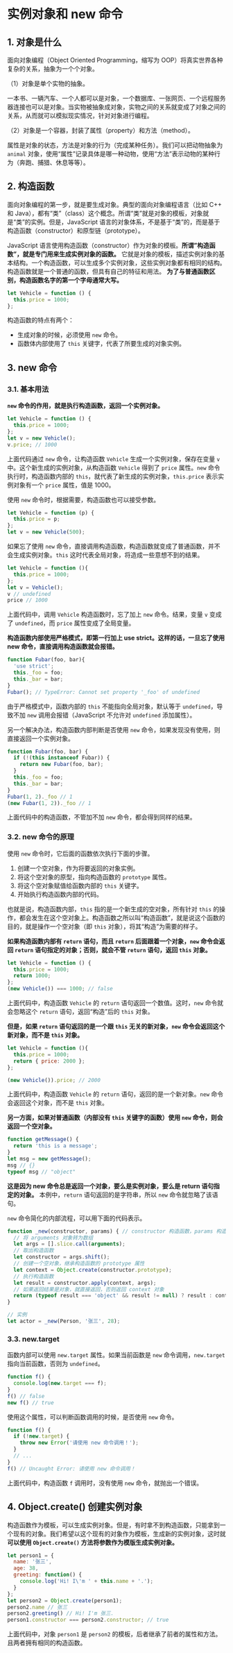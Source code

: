 # 实例对象和 new 命令

## 1. 对象是什么

面向对象编程（Object Oriented Programming，缩写为 OOP）将真实世界各种复杂的关系，抽象为一个个对象。

（1）对象是单个实物的抽象。

一本书、一辆汽车、一个人都可以是对象，一个数据库、一张网页、一个远程服务器连接也可以是对象。当实物被抽象成对象，实物之间的关系就变成了对象之间的关系，从而就可以模拟现实情况，针对对象进行编程。

（2）对象是一个容器，封装了属性（property）和方法（method）。

属性是对象的状态，方法是对象的行为（完成某种任务）。我们可以把动物抽象为 `animal` 对象，使用“属性”记录具体是哪一种动物，使用“方法”表示动物的某种行为（奔跑、捕猎、休息等等）。

## 2. 构造函数

面向对象编程的第一步，就是要生成对象。典型的面向对象编程语言（比如 C++ 和 Java），都有“类”（class）这个概念。所谓“类”就是对象的模板，对象就是“类”的实例。但是，JavaScript 语言的对象体系，不是基于“类”的，而是基于构造函数（constructor）和原型链（prototype）。

JavaScript 语言使用构造函数（constructor）作为对象的模板。**所谓”构造函数”，就是专门用来生成实例对象的函数。** 它就是对象的模板，描述实例对象的基本结构。一个构造函数，可以生成多个实例对象，这些实例对象都有相同的结构。构造函数就是一个普通的函数，但具有自己的特征和用法。 **为了与普通函数区别，构造函数名字的第一个字母通常大写。**

```javascript
let Vehicle = function () {
  this.price = 1000;
};
```

构造函数的特点有两个：

- 生成对象的时候，必须使用 `new` 命令。
- 函数体内部使用了 `this` 关键字，代表了所要生成的对象实例。

## 3. new 命令

### 3.1. 基本用法

**`new` 命令的作用，就是执行构造函数，返回一个实例对象。**

```javascript
let Vehicle = function () {
  this.price = 1000;
};
let v = new Vehicle();
v.price; // 1000
```

上面代码通过 `new` 命令，让构造函数 `Vehicle` 生成一个实例对象，保存在变量 `v` 中。这个新生成的实例对象，从构造函数 `Vehicle` 得到了 `price` 属性。`new` 命令执行时，构造函数内部的 `this`，就代表了新生成的实例对象，`this.price` 表示实例对象有一个 `price` 属性，值是 1000。

使用 `new` 命令时，根据需要，构造函数也可以接受参数。

```javascript
let Vehicle = function (p) {
  this.price = p;
};
let v = new Vehicle(500);
```

如果忘了使用 `new` 命令，直接调用构造函数，构造函数就变成了普通函数，并不会生成实例对象。`this` 这时代表全局对象，将造成一些意想不到的结果。

```javascript
let Vehicle = function (){
  this.price = 1000;
};
let v = Vehicle();
v // undefined
price // 1000
```

上面代码中，调用 `Vehicle` 构造函数时，忘了加上 `new` 命令。结果，变量 `v` 变成了 `undefined`，而 `price` 属性变成了全局变量。

**构造函数内部使用严格模式，即第一行加上 use strict。这样的话，一旦忘了使用 new 命令，直接调用构造函数就会报错。**

```javascript
function Fubar(foo, bar){
  'use strict';
  this._foo = foo;
  this._bar = bar;
}
Fubar(); // TypeError: Cannot set property '_foo' of undefined
```

由于严格模式中，函数内部的 `this` 不能指向全局对象，默认等于 `undefined`，导致不加 `new` 调用会报错（JavaScript 不允许对 `undefined` 添加属性）。

另一个解决办法，构造函数内部判断是否使用 `new` 命令，如果发现没有使用，则直接返回一个实例对象。

```javascript
function Fubar(foo, bar) {
  if (!(this instanceof Fubar)) {
    return new Fubar(foo, bar);
  }
  this._foo = foo;
  this._bar = bar;
}
Fubar(1, 2)._foo // 1
(new Fubar(1, 2))._foo // 1
```

上面代码中的构造函数，不管加不加 `new` 命令，都会得到同样的结果。

### 3.2. new 命令的原理

使用 `new` 命令时，它后面的函数依次执行下面的步骤。

1. 创建一个空对象，作为将要返回的对象实例。
2. 将这个空对象的原型，指向构造函数的 `prototype` 属性。
3. 将这个空对象赋值给函数内部的 `this` 关键字。
4. 开始执行构造函数内部的代码。

也就是说，构造函数内部，`this` 指的是一个新生成的空对象，所有针对 `this` 的操作，都会发生在这个空对象上。构造函数之所以叫“构造函数”，就是说这个函数的目的，就是操作一个空对象（即 `this` 对象），将其“构造”为需要的样子。

**如果构造函数内部有 `return` 语句，而且 `return` 后面跟着一个对象，`new` 命令会返回 `return` 语句指定的对象；否则，就会不管 `return` 语句，返回 `this` 对象。**

```javascript
let Vehicle = function () {
  this.price = 1000;
  return 1000;
};
(new Vehicle()) === 1000; // false
```

上面代码中，构造函数 `Vehicle` 的 `return` 语句返回一个数值。这时，`new` 命令就会忽略这个 `return` 语句，返回“构造”后的 `this` 对象。

**但是，如果 `return` 语句返回的是一个跟 `this` 无关的新对象，`new` 命令会返回这个新对象，而不是 `this` 对象。**

```javascript
let Vehicle = function (){
  this.price = 1000;
  return { price: 2000 };
};

(new Vehicle()).price; // 2000
```

上面代码中，构造函数 `Vehicle` 的 `return` 语句，返回的是一个新对象。`new` 命令会返回这个对象，而不是 `this` 对象。

**另一方面，如果对普通函数（内部没有 `this` 关键字的函数）使用 `new` 命令，则会返回一个空对象。**

```javascript
function getMessage() {
  return 'this is a message';
}
let msg = new getMessage();
msg // {}
typeof msg // "object"
```

**这是因为 new 命令总是返回一个对象，要么是实例对象，要么是 return 语句指定的对象。** 本例中，`return` 语句返回的是字符串，所以 `new` 命令就忽略了该语句。

`new` 命令简化的内部流程，可以用下面的代码表示。

```javascript
function _new(constructor, params) { // constructor 构造函数，params 构造函数参数
  // 将 arguments 对象转为数组
  let args = [].slice.call(arguments);
  // 取出构造函数
  let constructor = args.shift();
  // 创建一个空对象，继承构造函数的 prototype 属性
  let context = Object.create(constructor.prototype);
  // 执行构造函数
  let result = constructor.apply(context, args);
  // 如果返回结果是对象，就直接返回，否则返回 context 对象
  return (typeof result === 'object' && result != null) ? result : context;
}

// 实例
let actor = _new(Person, '张三', 28);
```

### 3.3. new.target

函数内部可以使用 `new.target` 属性。如果当前函数是 `new` 命令调用，`new.target` 指向当前函数，否则为 `undefined`。

```javascript
function f() {
  console.log(new.target === f);
}
f() // false
new f() // true
```

使用这个属性，可以判断函数调用的时候，是否使用 `new` 命令。

```javascript
function f() {
  if (!new.target) {
    throw new Error('请使用 new 命令调用！');
  }
  // ...
}
f() // Uncaught Error: 请使用 new 命令调用！
```

上面代码中，构造函数 `f` 调用时，没有使用 `new` 命令，就抛出一个错误。

## 4. Object.create() 创建实例对象

构造函数作为模板，可以生成实例对象。但是，有时拿不到构造函数，只能拿到一个现有的对象。我们希望以这个现有的对象作为模板，生成新的实例对象，这时就 **可以使用 `Object.create()` 方法将参数作为模版生成实例对象。**

```javascript
let person1 = {
  name: '张三',
  age: 38,
  greeting: function() {
    console.log('Hi! I\'m ' + this.name + '.');
  }
};
let person2 = Object.create(person1);
person2.name // 张三
person2.greeting() // Hi! I'm 张三.
person1.constructor === person2.constructor; // true
```

上面代码中，对象 `person1` 是 `person2` 的模板，后者继承了前者的属性和方法。且两者拥有相同的构造函数。
